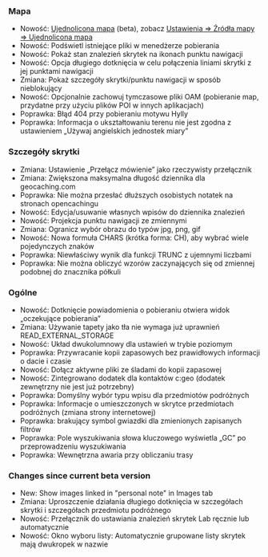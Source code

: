 ### Mapa
- Nowość: [Ujednolicona mapa](https://github.com/cgeo/cgeo/wiki/UnifiedMap) (beta), zobacz [Ustawienia => Źródła mapy => Ujednolicona mapa](cgeo-setting://featureSwitch_useUnifiedMap)
- Nowość: Podświetl istniejące pliki w menedżerze pobierania
- Nowość: Pokaż stan znalezień skrytek na ikonach punktu nawigacji
- Nowość: Opcja długiego dotknięcia w celu połączenia liniami skrytki z jej punktami nawigacji
- Zmiana: Pokaż szczegóły skrytki/punktu nawigacji w sposób nieblokujący
- Nowość: Opcjonalnie zachowuj tymczasowe pliki OAM (pobieranie map, przydatne przy użyciu plików POI w innych aplikacjach)
- Poprawka: Błąd 404 przy pobieraniu motywu Hylly
- Poprawka: Informacja o ukształtowaniu terenu nie jest zgodna z ustawieniem „Używaj angielskich jednostek miary”

### Szczegóły skrytki
- Zmiana: Ustawienie „Przełącz mówienie” jako rzeczywisty przełącznik
- Zmiana: Zwiększona maksymalna długość dziennika dla geocaching.com
- Poprawka: Nie można przesłać dłuższych osobistych notatek na stronach opencachingu
- Nowość: Edycja/usuwanie własnych wpisów do dziennika znalezień
- Nowość: Projekcja punktu nawigacji ze zmiennymi
- Zmiana: Ogranicz wybór obrazu do typów jpg, png, gif
- Nowość: Nowa formuła CHARS (krótka forma: CH), aby wybrać wiele pojedynczych znaków
- Poprawka: Niewłaściwy wynik dla funkcji TRUNC z ujemnymi liczbami
- Poprawka: Nie można obliczyć wzorów zaczynających się od zmiennej podobnej do znacznika półkuli

### Ogólne
- Nowość: Dotknięcie powiadomienia o pobieraniu otwiera widok „oczekujące pobierania”
- Zmiana: Używanie tapety jako tła nie wymaga już uprawnień READ_EXTERNAL_STORAGE
- Nowość: Układ dwukolumnowy dla ustawień w trybie poziomym
- Poprawka: Przywracanie kopii zapasowych bez prawidłowych informacji o dacie i czasie
- Nowość: Dołącz aktywne pliki ze śladami do kopii zapasowej
- Nowość: Zintegrowano dodatek dla kontaktów c:geo (dodatek zewnętrzny nie jest już potrzebny)
- Poprawka: Domyślny wybór typu wpisu dla przedmiotów podróżnych
- Poprawka: Informacje o umieszczonych w skrytce przedmiotach podróżnych (zmiana strony internetowej)
- Poprawka: brakujący symbol gwiazdki dla zmienionych zapisanych filtrów
- Poprawka: Pole wyszukiwania słowa kluczowego wyświetla „GC” po przeprowadzeniu wyszukiwania
- Poprawka: Wewnętrzna awaria przy obliczaniu trasy

### Changes since current beta version
- New: Show images linked in "personal note" in Images tab
- Zmiana: Uproszczenie działania długiego dotknięcia w szczegółach skrytki i szczegółach przedmiotu podróżnego
- Nowość: Przełącznik do ustawiania znalezień skrytek Lab ręcznie lub automatycznie
- Nowość: Okno wyboru listy: Automatycznie grupowane listy skrytek mają dwukropek w nazwie
